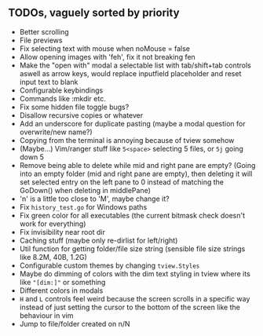 ## TODOs, vaguely sorted by priority

- Better scrolling
- File previews
- Fix selecting text with mouse when noMouse = false
- Allow opening images with 'feh', fix it not breaking fen
- Make the "open with" modal a selectable list with tab/shift+tab controls aswell as arrow keys, would replace inputfield placeholder and reset input text to blank
- Configurable keybindings
- Commands like :mkdir etc.
- Fix some hidden file toggle bugs?
- Disallow recursive copies or whatever
- Add an underscore for duplicate pasting (maybe a modal question for overwrite/new name?)
- Copying from the terminal is annoying because of tview somehow
- (Maybe...) Vim/ranger stuff like `5<space>` selecting 5 files, or `5j` going down 5
- Remove being able to delete while mid and right pane are empty? (Going into an empty folder (mid and right pane are empty), then deleting it will set selected entry on the left pane to 0 instead of matching the GoDown() when deleting in middlePane)
- 'n' is a little too close to 'M', maybe change it?
- Fix `history_test.go` for Windows paths
- Fix green color for all executables (the current bitmask check doesn't work for everything)
- Fix invisibility near root dir
- Caching stuff (maybe only re-dirlist for left/right)
- Util function for getting folder/file size string (sensible file size strings like 8.2M, 40B, 1.2G)
- Configurable custom themes by changing `tview.Styles`
- Maybe do dimming of colors with the dim text styling in tview where its like `"[dim:]"` or something
- Different colors in modals
- `H` and `L` controls feel weird because the screen scrolls in a specific way instead of just setting the cursor to the bottom of the screen like the behaviour in vim
- Jump to file/folder created on n/N
